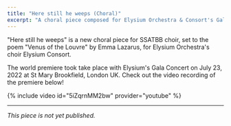 ```yaml
---
title: "Here still he weeps (Choral)"
excerpt: "A choral piece composed for Elysium Orchestra & Consort's Gala Concert."
---
```


"Here still he weeps" is a new choral piece for SSATBB choir, set to the poem "Venus of the Louvre" by Emma Lazarus, for Elysium Orchestra's choir Elysium Consort.

The world premiere took take place with Elysium's Gala Concert on July 23, 2022 at St Mary Brookfield, London UK. Check out the video recording of the premiere below!

{% include video id="5iZqrnMM2bw" provider="youtube" %}

***

*This piece is not yet published.*